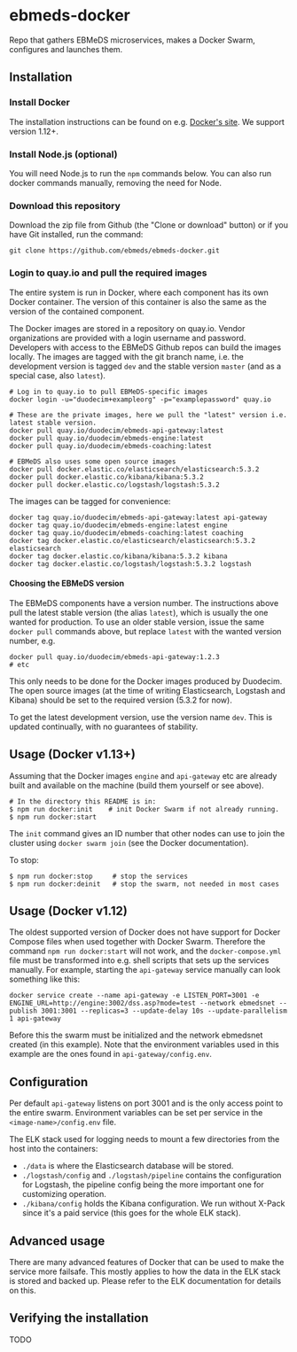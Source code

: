 # ebmeds-docker
Repo that gathers EBMeDS microservices, makes a Docker Swarm, configures and launches them.

## Installation

### Install Docker
The installation instructions can be found on e.g. [Docker's site](https://www.docker.com). We support version 1.12+.

### Install Node.js (optional)
You will need Node.js to run the `npm` commands below. You can also run docker commands manually, removing the need for Node.

### Download this repository
Download the zip file from Github (the "Clone or download" button) or if you have Git installed, run the command:

```
git clone https://github.com/ebmeds/ebmeds-docker.git
```

### Login to quay.io and pull the required images
The entire system is run in Docker, where each component has its own Docker container. The version of this container is also the same as the version of the contained component.

The Docker images are stored in a repository on quay.io. Vendor organizations are provided with a login username and password. Developers with access to the EBMeDS Github repos can build the images locally. The images are tagged with the git branch name, i.e. the development version is tagged `dev` and the stable version `master` (and as a special case, also `latest`).

```
# Log in to quay.io to pull EBMeDS-specific images
docker login -u="duodecim+exampleorg" -p="examplepassword" quay.io

# These are the private images, here we pull the "latest" version i.e. latest stable version.
docker pull quay.io/duodecim/ebmeds-api-gateway:latest
docker pull quay.io/duodecim/ebmeds-engine:latest
docker pull quay.io/duodecim/ebmeds-coaching:latest

# EBMeDS also uses some open source images
docker pull docker.elastic.co/elasticsearch/elasticsearch:5.3.2
docker pull docker.elastic.co/kibana/kibana:5.3.2
docker pull docker.elastic.co/logstash/logstash:5.3.2
```

The images can be tagged for convenience:

```
docker tag quay.io/duodecim/ebmeds-api-gateway:latest api-gateway
docker tag quay.io/duodecim/ebmeds-engine:latest engine
docker tag quay.io/duodecim/ebmeds-coaching:latest coaching
docker tag docker.elastic.co/elasticsearch/elasticsearch:5.3.2 elasticsearch
docker tag docker.elastic.co/kibana/kibana:5.3.2 kibana
docker tag docker.elastic.co/logstash/logstash:5.3.2 logstash
```

#### Choosing the EBMeDS version

The EBMeDS components have a version number. The instructions above pull the latest stable version (the alias `latest`), which is usually the one wanted for production. To use an older stable version, issue the same `docker pull` commands above, but replace `latest` with the wanted version number, e.g.

```
docker pull quay.io/duodecim/ebmeds-api-gateway:1.2.3
# etc
```

This only needs to be done for the Docker images produced by Duodecim. The open source images (at the time of writing Elasticsearch, Logstash and Kibana) should be set to the required version (5.3.2 for now).

To get the latest development version, use the version name `dev`. This is updated continually, with no guarantees of stability.

## Usage (Docker v1.13+)
Assuming that the Docker images `engine` and `api-gateway` etc are already built and available on the machine (build them yourself or see above).

```
# In the directory this README is in:
$ npm run docker:init    # init Docker Swarm if not already running.
$ npm run docker:start
```

The `init` command gives an ID number that other nodes can use to join the cluster using `docker swarm join` (see the Docker documentation).

To stop:
```
$ npm run docker:stop     # stop the services
$ npm run docker:deinit   # stop the swarm, not needed in most cases
```

## Usage (Docker v1.12)
The oldest supported version of Docker does not have support for Docker Compose files when used together with Docker Swarm. Therefore the command `npm run docker:start` will not work, and the `docker-compose.yml` file must be transformed into e.g. shell scripts that sets up the services manually. For example, starting the `api-gateway` service manually can look something like this:

```
docker service create --name api-gateway -e LISTEN_PORT=3001 -e ENGINE_URL=http://engine:3002/dss.asp?mode=test --network ebmedsnet --publish 3001:3001 --replicas=3 --update-delay 10s --update-parallelism 1 api-gateway
```

Before this the swarm must be initialized and the network ebmedsnet created (in this example). Note that the environment variables used in this example are the ones found in `api-gateway/config.env`.

## Configuration

Per default `api-gateway` listens on port 3001 and is the only access point to the entire swarm. Environment variables can be set per service in the `<image-name>/config.env` file.

The ELK stack used for logging needs to mount a few directories from the host into the containers:

* `./data` is where the Elasticsearch database will be stored.
* `./logstash/config` and `./logstash/pipeline` contains the configuration for Logstash, the pipeline config being the more important one for customizing operation.
* `./kibana/config` holds the Kibana configuration. We run without X-Pack since it's a paid service (this goes for the whole ELK stack).

## Advanced usage

There are many advanced features of Docker that can be used to make the service more failsafe. This mostly applies to how the data in the ELK stack is stored and backed up. Please refer to the ELK documentation for details on this.

## Verifying the installation

TODO